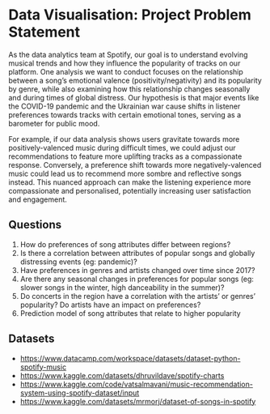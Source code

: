 # Data Visualisation: Project Problem Statement
As the data analytics team at Spotify, our goal is to understand evolving musical trends and
how they influence the popularity of tracks on our platform.
One analysis we want to conduct focuses on the relationship between a song’s emotional
valence (positivity/negativity) and its popularity by genre, while also examining how this
relationship changes seasonally and during times of global distress. Our hypothesis is that
major events like the COVID-19 pandemic and the Ukrainian war cause shifts in listener
preferences towards tracks with certain emotional tones, serving as a barometer for public
mood.

For example, if our data analysis shows users gravitate towards more positively-valenced
music during difficult times, we could adjust our recommendations to feature more uplifting
tracks as a compassionate response. Conversely, a preference shift towards more
negatively-valenced music could lead us to recommend more sombre and reflective songs
instead.
This nuanced approach can make the listening experience more compassionate and
personalised, potentially increasing user satisfaction and engagement.

## Questions
1. How do preferences of song attributes differ between regions?
2. Is there a correlation between attributes of popular songs and globally distressing
events (eg: pandemic)?
3. Have preferences in genres and artists changed over time since 2017?
4. Are there any seasonal changes in preferences for popular songs (eg: slower songs
in the winter, high danceability in the summer)?
5. Do concerts in the region have a correlation with the artists’ or genres’ popularity? Do
artists have an impact on preferences?
6. Prediction model of song attributes that relate to higher popularity


## Datasets
- https://www.datacamp.com/workspace/datasets/dataset-python-spotify-music
- https://www.kaggle.com/datasets/dhruvildave/spotify-charts
- https://www.kaggle.com/code/vatsalmavani/music-recommendation-system-using-spotify-dataset/input
- https://www.kaggle.com/datasets/mrmorj/dataset-of-songs-in-spotify
